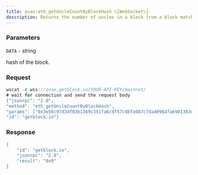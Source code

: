 ```yaml
---
title: avax:eth_getUncleCountByBlockHash \[WebSocket\]
description: Returns the number of uncles in a block from a block matching the givenblock hash.
---
```


### Parameters


`DATA` - string

hash of the block.

### Request

``` java
wscat -c wss://avax.getblock.io/YOUR-API-KEY/mainnet/ 
# wait for connection and send the request body 
{"jsonrpc": "2.0",
"method": "eth_getUncleCountByBlockHash",
"params": ["0x3e56c97d34f03b1369c351fa6c9f57c8bfa987c7da40964fab981303e0ef5849"],
"id": "getblock.io"}
```

###  Response

``` java
{
    "id": "getblock.io",
    "jsonrpc": "2.0",
    "result": "0x0"
}
```

